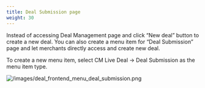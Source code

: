 ```yaml
---
title: Deal Submission page
weight: 30
---
```

Instead of accessing Deal Management page and click “New deal” button to create a new deal. You can also create a menu item for “Deal Submission” page and let merchants directly access and create new deal.

To create a new menu item, select CM Live Deal -> Deal Submission as the menu item type.

![/images/deal_frontend_menu_deal_submission.png](/images/deal_frontend_menu_deal_submission.png)

